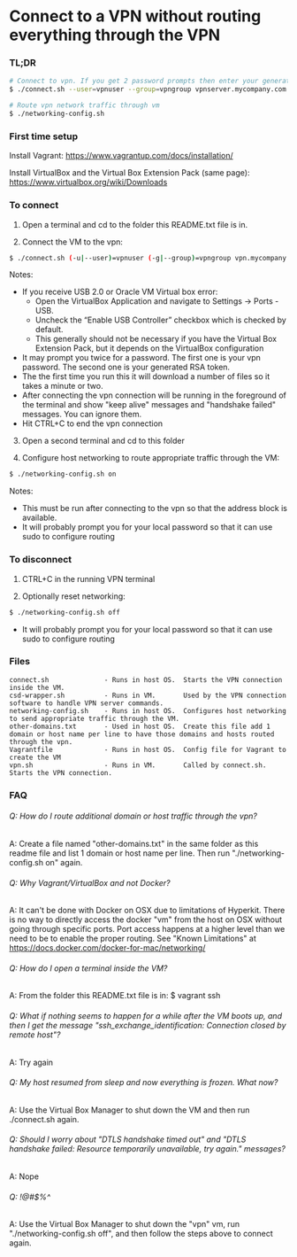 
# Connect to a VPN without routing everything through the VPN

### TL;DR

```bash
# Connect to vpn. If you get 2 password prompts then enter your generated RSA token at the second password prompt.
$ ./connect.sh --user=vpnuser --group=vpngroup vpnserver.mycompany.com

# Route vpn network traffic through vm
$ ./networking-config.sh
```

### First time setup

Install Vagrant: https://www.vagrantup.com/docs/installation/

Install VirtualBox and the Virtual Box Extension Pack (same page): https://www.virtualbox.org/wiki/Downloads


### To connect

1) Open a terminal and cd to the folder this README.txt file is in.

2) Connect the VM to the vpn: 

```bash
$ ./connect.sh (-u|--user)=vpnuser (-g|--group)=vpngroup vpn.mycompany.com
```

Notes:
- If you receive USB 2.0 or Oracle VM Virtual box error:
  - Open the VirtualBox Application and navigate to Settings -> Ports - USB.
  - Uncheck the “Enable USB Controller” checkbox which is checked by default.	
  - This generally should not be necessary if you have the Virtual Box Extension Pack, but it depends on the VirtualBox configuration
- It may prompt you twice for a password. The first one is your vpn password. The second one is your generated RSA token.
- The the first time you run this it will download a number of files so it takes a minute or two.
- After connecting the vpn connection will be running in the foreground of the terminal and show "keep alive" messages and "handshake failed" messages. You can ignore them.
- Hit CTRL+C to end the vpn connection

3) Open a second terminal and cd to this folder

4) Configure host networking to route appropriate traffic through the VM:

```bash
$ ./networking-config.sh on
```

Notes:
- This must be run after connecting to the vpn so that the address block is available.
- It will probably prompt you for your local password so that it can use sudo to configure routing


### To disconnect
1) CTRL+C in the running VPN terminal

2) Optionally reset networking:

```bash
$ ./networking-config.sh off
```

- It will probably prompt you for your local password so that it can use sudo to configure routing

### Files
```
connect.sh              - Runs in host OS.  Starts the VPN connection inside the VM.
csd-wrapper.sh          - Runs in VM.       Used by the VPN connection software to handle VPN server commands.
networking-config.sh    - Runs in host OS.  Configures host networking to send appropriate traffic through the VM.
other-domains.txt       - Used in host OS.  Create this file add 1 domain or host name per line to have those domains and hosts routed through the vpn.
Vagrantfile             - Runs in host OS.  Config file for Vagrant to create the VM
vpn.sh                  - Runs in VM.       Called by connect.sh. Starts the VPN connection.
```


### FAQ
###### Q: How do I route additional domain or host traffic through the vpn?

A: Create a file named "other-domains.txt" in the same folder as this readme file and list 1 domain or host name per line. Then run "./networking-config.sh on" again.

###### Q: Why Vagrant/VirtualBox and not Docker?

A: It can't be done with Docker on OSX due to limitations of Hyperkit. There is no way to directly access the docker "vm" from the host on OSX without going through specific ports. Port access happens at a higher level than we need to be to enable the proper routing. See "Known Limitations" at https://docs.docker.com/docker-for-mac/networking/

###### Q: How do I open a terminal inside the VM?

A: From the folder this README.txt file is in: $ vagrant ssh

###### Q: What if nothing seems to happen for a while after the VM boots up, and then I get the message "ssh_exchange_identification: Connection closed by remote host"?

A: Try again

###### Q: My host resumed from sleep and now everything is frozen. What now?

A: Use the Virtual Box Manager to shut down the VM and then run ./connect.sh again.

###### Q: Should I worry about "DTLS handshake timed out" and "DTLS handshake failed: Resource temporarily unavailable, try again." messages?

A: Nope

###### Q: !@#$%^

A: Use the Virtual Box Manager to shut down the "vpn" vm, run "./networking-config.sh off", and then follow the steps above to connect again.
